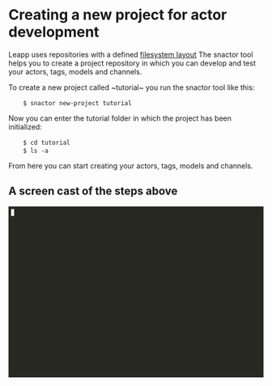 # Creating a new project for actor development

Leapp uses repositories with a defined [filesystem layout](filesystem-layout.md)
The snactor tool helps you to create a project repository in which you can develop and test your
actors, tags, models and channels.

To create a new project called ~tutorial~ you run the snactor tool like this:

```shell
    $ snactor new-project tutorial
```

Now you can enter the tutorial folder in which the project has been initialized:

```shell
    $ cd tutorial
    $ ls -a
```

From here you can start creating your actors, tags, models and channels.

## A screen cast of the steps above
![Create Project Tutorial Cast](create-project.gif)

